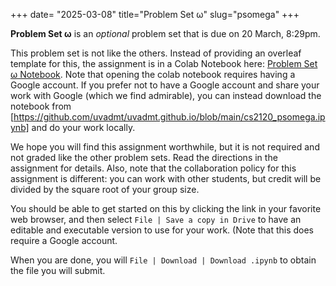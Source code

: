 +++
date= "2025-03-08"
title="Problem Set &omega;"
slug="psomega"
+++

**Problem Set &omega;** is an _optional_ problem set that is due on 20 March, 8:29pm. 

This problem set is not like the others. Instead of providing an overleaf template for this, the assignment is in a Colab Notebook here: [Problem Set &omega; Notebook](https://colab.research.google.com/drive/1NdhFoSX1xFW9iPHgXVFydwRTbQ3O7EA4?usp=sharing). Note that opening the colab notebook requires having a Google account. If you prefer not to have a Google account and share your work with Google (which we find admirable), you can instead download the notebook from [https://github.com/uvadmt/uvadmt.github.io/blob/main/cs2120_psomega.ipynb] and do your work locally.

We hope you will find this assignment worthwhile, but it is not required and not graded like the other problem sets. Read the directions in the assignment for details. Also, note that the collaboration policy for this assignment is different: you can work with other students, but credit will be divided by the square root of your group size.

You should be able to get started on this by clicking the link in your favorite web browser, and then select `File | Save a copy in Drive` to have an editable and executable version to use for your work. (Note that this does require a Google account. 

When you are done, you will `File | Download | Download .ipynb` to obtain the file you will submit.